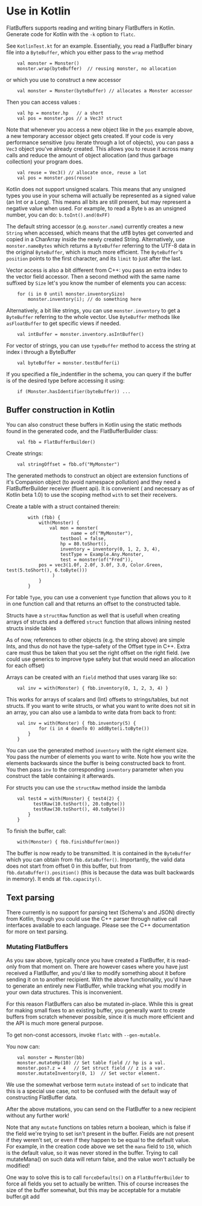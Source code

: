 # Use in Kotlin

FlatBuffers supports reading and writing binary FlatBuffers in Kotlin.
Generate code for Kotlin with the `-k` option to `flatc`.

See `KotlinTest.kt` for an example. Essentially, you read a FlatBuffer binary
file into a `ByteBuffer`, which you either pass to the `wrap` method 

~~~~~~~~~~~~~~~~~~~~~~~~~~~~~~~~~~~~~~~~~~~~~~~~~~~~~~~~~~~~~~~~~~{.kotlin}
    val monster = Monster()
    monster.wrap(byteBuffer)  // reusing monster, no allocation
~~~~~~~~~~~~~~~~~~~~~~~~~~~~~~~~~~~~~~~~~~~~~~~~~~~~~~~~~~~~~~~~~~

or which you use to construct a new accessor

~~~~~~~~~~~~~~~~~~~~~~~~~~~~~~~~~~~~~~~~~~~~~~~~~~~~~~~~~~~~~~~~~~{.kotlin}
    val monster = Monster(byteBuffer) // allocates a Monster accessor
~~~~~~~~~~~~~~~~~~~~~~~~~~~~~~~~~~~~~~~~~~~~~~~~~~~~~~~~~~~~~~~~~~

Then you can access values :

~~~~~~~~~~~~~~~~~~~~~~~~~~~~~~~~~~~~~~~~~~~~~~~~~~~~~~~~~~~~~~~~~~{.kotlin}
    val hp = monster.hp   // a short
    val pos = monster.pos // a Vec3? struct
~~~~~~~~~~~~~~~~~~~~~~~~~~~~~~~~~~~~~~~~~~~~~~~~~~~~~~~~~~~~~~~~~~

Note that whenever you access a new object like in the `pos` example above,
a new temporary accessor object gets created. If your code is very performance
sensitive (you iterate through a lot of objects), you can pass a `Vec3` object 
you've already created. This allows you to reuse it across many calls and reduce 
the amount of object allocation (and thus garbage collection) your program does.

~~~~~~~~~~~~~~~~~~~~~~~~~~~~~~~~~~~~~~~~~~~~~~~~~~~~~~~~~~~~~~~~~~{.kotlin}
    val reuse = Vec3() // allocate once, reuse a lot
    val pos = monster.pos(reuse) 
~~~~~~~~~~~~~~~~~~~~~~~~~~~~~~~~~~~~~~~~~~~~~~~~~~~~~~~~~~~~~~~~~~

Kotlin does not support unsigned scalars. This means that any unsigned types you
use in your schema will actually be represented as a signed value (an Int or a Long). 
This means all bits are still present, but may represent a negative value when used. 
For example, to read a Byte `b` as an unsigned number, you can do:
`b.toInt().and(0xFF)`

The default string accessor (e.g. `monster.name`) currently creates
a new `String` when accessed, which means that the utf8 bytes get converted 
and copied in a CharArray inside the newly created String. Alternatively, 
use `monster.nameBytes` which returns a `ByteBuffer` referring to the UTF-8 data in the original
`ByteBuffer`, which is much more efficient. The `ByteBuffer`'s `position`
points to the first character, and its `limit` to just after the last.

Vector access is also a bit different from C++: you pass an extra index
to the vector field accessor. Then a second method with the same name
suffixed by `Size` let's you know the number of elements you can access:

~~~~~~~~~~~~~~~~~~~~~~~~~~~~~~~~~~~~~~~~~~~~~~~~~~~~~~~~~~~~~~~~~~{.kotlin}
    for (i in 0 until monster.inventorySize)
        monster.inventory(i); // do something here
~~~~~~~~~~~~~~~~~~~~~~~~~~~~~~~~~~~~~~~~~~~~~~~~~~~~~~~~~~~~~~~~~~

Alternatively, a bit like strings, you can use `monster.inventory`
to get a `ByteBuffer` referring to the whole vector. Use `ByteBuffer` methods
like `asFloatBuffer` to get specific views if needed.

~~~~~~~~~~~~~~~~~~~~~~~~~~~~~~~~~~~~~~~~~~~~~~~~~~~~~~~~~~~~~~~~~~{.kotlin}
    val intBuffer = monster.inventory.asIntBuffer()
~~~~~~~~~~~~~~~~~~~~~~~~~~~~~~~~~~~~~~~~~~~~~~~~~~~~~~~~~~~~~~~~~~

For vector of strings, you can use `typeBuffer` method to access 
the string at index i through a ByteBuffer

~~~~~~~~~~~~~~~~~~~~~~~~~~~~~~~~~~~~~~~~~~~~~~~~~~~~~~~~~~~~~~~~~~{.kotlin}
    val byteBuffer = monster.testBuffer(i)
~~~~~~~~~~~~~~~~~~~~~~~~~~~~~~~~~~~~~~~~~~~~~~~~~~~~~~~~~~~~~~~~~~

If you specified a file_indentifier in the schema, you can query if the
buffer is of the desired type before accessing it using:

~~~~~~~~~~~~~~~~~~~~~~~~~~~~~~~~~~~~~~~~~~~~~~~~~~~~~~~~~~~~~~~~~~{.kotlin}
    if (Monster.hasIdentifier(byteBuffer)) ...
~~~~~~~~~~~~~~~~~~~~~~~~~~~~~~~~~~~~~~~~~~~~~~~~~~~~~~~~~~~~~~~~~~


## Buffer construction in Kotlin

You can also construct these buffers in Kotlin using the static methods found
in the generated code, and the FlatBufferBuilder class:

~~~~~~~~~~~~~~~~~~~~~~~~~~~~~~~~~~~~~~~~~~~~~~~~~~~~~~~~~~~~~~~~~~{.kotlin}
    val fbb = FlatBufferBuilder()
~~~~~~~~~~~~~~~~~~~~~~~~~~~~~~~~~~~~~~~~~~~~~~~~~~~~~~~~~~~~~~~~~~

Create strings:

~~~~~~~~~~~~~~~~~~~~~~~~~~~~~~~~~~~~~~~~~~~~~~~~~~~~~~~~~~~~~~~~~~{.kotlin}
    val stringOffset = fbb.of("MyMonster")
~~~~~~~~~~~~~~~~~~~~~~~~~~~~~~~~~~~~~~~~~~~~~~~~~~~~~~~~~~~~~~~~~~

The generated methods to construct an object are extension functions 
of it's Companion object (to avoid namespace pollution) and they need 
a FlatBufferBuilder receiver (fluent api). 
It is convenient ( and necessary as of Kotlin beta 1.0) 
to use the scoping method `with` to set their receivers. 


Create a table with a struct contained therein:
~~~~~~~~~~~~~~~~~~~~~~~~~~~~~~~~~~~~~~~~~~~~~~~~~~~~~~~~~~~~~~~~~~{.kotlin}
        with (fbb) {
            with(Monster) { 
                val mon = monster(
                        name = of("MyMonster"), 
                	testbool = false,
                	hp = 80.toShort(),
                	inventory = inventory(0, 1, 2, 3, 4),
                	testType = Example.Any.Monster,
                	test = monster(of("Fred")), 
			pos = vec3(1.0f, 2.0f, 3.0f, 3.0, Color.Green, test(5.toShort(), 6.toByte()))
                 )
            }
        }

~~~~~~~~~~~~~~~~~~~~~~~~~~~~~~~~~~~~~~~~~~~~~~~~~~~~~~~~~~~~~~~~~~

For table `Type`, you can use a convenient `type` function that allows 
you to it in one function call and that returns an offset
to the constructed table. 

Structs have a `structRaw` function as well that is usefull when creating 
arrays of structs and a deffered `struct` function that allows inlining 
nested structs inside tables 

As of now, references to other objects (e.g. the string above) are simple Ints, 
and thus do not have the type-safety of the Offset type in C++. 
Extra care must thus be taken that you set the right offset on the right field.
(we could use generics to improve type safety but that would need an allocation 
for each offset)

Arrays can be created with an `field` method that uses vararg like so:

~~~~~~~~~~~~~~~~~~~~~~~~~~~~~~~~~~~~~~~~~~~~~~~~~~~~~~~~~~~~~~~~~~{.kotlin}
    val inv = with(Monster) { fbb.inventory(0, 1, 2, 3, 4) }
~~~~~~~~~~~~~~~~~~~~~~~~~~~~~~~~~~~~~~~~~~~~~~~~~~~~~~~~~~~~~~~~~~

This works for arrays of scalars and (Int) offsets to strings/tables,
but not structs. If you want to write structs, or what you want to write
does not sit in an array, you can also use a lambda 
to write data from back to front:

~~~~~~~~~~~~~~~~~~~~~~~~~~~~~~~~~~~~~~~~~~~~~~~~~~~~~~~~~~~~~~~~~~{.kotlin}
    val inv = with(Monster) { fbb.inventory(5) {
        	for (i in 4 downTo 0) addByte(i.toByte())
        }
    }
~~~~~~~~~~~~~~~~~~~~~~~~~~~~~~~~~~~~~~~~~~~~~~~~~~~~~~~~~~~~~~~~~~

You can use the generated method `inventory` with the right element size. 
You pass the number of elements you want to write. 
Note how you write the elements backwards since
the buffer is being constructed back to front. You then pass `inv` to the
corresponding `inventory` parameter 
when you construct the table containing it afterwards.


For structs you can use the `structRaw` method inside the lambda

~~~~~~~~~~~~~~~~~~~~~~~~~~~~~~~~~~~~~~~~~~~~~~~~~~~~~~~~~~~~~~~~~~{.kotlin}
    val test4 = with(Monster) { test4(2) {
          testRaw(10.toShort(), 20.toByte())
          testRaw(30.toShort(), 40.toByte())
        }
    }
~~~~~~~~~~~~~~~~~~~~~~~~~~~~~~~~~~~~~~~~~~~~~~~~~~~~~~~~~~~~~~~~~~

To finish the buffer, call:

~~~~~~~~~~~~~~~~~~~~~~~~~~~~~~~~~~~~~~~~~~~~~~~~~~~~~~~~~~~~~~~~~~{.kotlin}
    with(Monster) { fbb.finishBuffer(mon)}
~~~~~~~~~~~~~~~~~~~~~~~~~~~~~~~~~~~~~~~~~~~~~~~~~~~~~~~~~~~~~~~~~~

The buffer is now ready to be transmitted. It is contained in the `ByteBuffer`
which you can obtain from `fbb.dataBuffer()`. Importantly, the valid data does
not start from offset 0 in this buffer, but from `fbb.dataBuffer().position()`
(this is because the data was built backwards in memory).
It ends at `fbb.capacity()`.

## Text parsing

There currently is no support for parsing text (Schema's and JSON) directly
from Kotlin, though you could use the C++ parser through native call
interfaces available to each language. Please see the
C++ documentation for more on text parsing.

### Mutating FlatBuffers

As you saw above, typically once you have created a FlatBuffer, it is
read-only from that moment on. There are however cases where you have just
received a FlatBuffer, and you'd like to modify something about it before
sending it on to another recipient. With the above functionality, you'd have
to generate an entirely new FlatBuffer, while tracking what you modify in your
own data structures. This is inconvenient.

For this reason FlatBuffers can also be mutated in-place. While this is great
for making small fixes to an existing buffer, you generally want to create
buffers from scratch whenever possible, since it is much more efficient and
the API is much more general purpose.

To get non-const accessors, invoke `flatc` with `--gen-mutable`.

You now can:

~~~~~~~~~~~~~~~~~~~~~~~~~~~~~~~~~~~~~~~~~~~~~~~~~~~~~~~~~~~~~~~~~~{.kotlin}
    val monster = Monster(bb)
    monster.mutateHp(10) // Set table field // hp is a val.
    monster.pos?.z = 4   // Set struct field // z is a var.
    monster.mutateInventory(0, 1)  // Set vector element.
~~~~~~~~~~~~~~~~~~~~~~~~~~~~~~~~~~~~~~~~~~~~~~~~~~~~~~~~~~~~~~~~~~

We use the somewhat verbose term `mutate` instead of `set` to indicate that
this is a special use case, not to be confused with the default way of
constructing FlatBuffer data.

After the above mutations, you can send on the FlatBuffer to a new recipient
without any further work!

Note that any `mutate` functions on tables return a boolean, which is false
if the field we're trying to set isn't present in the buffer. Fields are not
present if they weren't set, or even if they happen to be equal to the
default value. For example, in the creation code above we set the `mana` field
to `150`, which is the default value, so it was never stored in the buffer.
Trying to call mutateMana() on such data will return false, and the value won't
actually be modified!

One way to solve this is to call `forceDefaults()` on a
`FlatBufferBuilder` to force all fields you set to actually be written. This
of course increases the size of the buffer somewhat, but this may be
acceptable for a mutable buffer.git add

